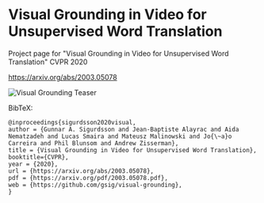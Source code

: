 # Visual Grounding in Video for Unsupervised Word Translation
Project page for "Visual Grounding in Video for Unsupervised Word Translation" CVPR 2020

https://arxiv.org/abs/2003.05078

![Visual Grounding Teaser](./media/visualgrounding_dual_v6.gif)

BibTeX:
```
@inproceedings{sigurdsson2020visual,
author = {Gunnar A. Sigurdsson and Jean-Baptiste Alayrac and Aida Nematzadeh and Lucas Smaira and Mateusz Malinowski and Jo{\~a}o Carreira and Phil Blunsom and Andrew Zisserman},
title = {Visual Grounding in Video for Unsupervised Word Translation},
booktitle={CVPR},
year = {2020},
url = {https://arxiv.org/abs/2003.05078},
pdf = {https://arxiv.org/pdf/2003.05078.pdf},
web = {https://github.com/gsig/visual-grounding},
}
```
